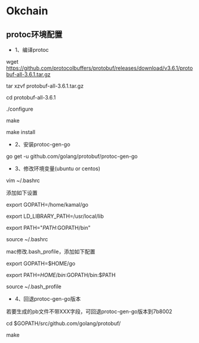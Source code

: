 # Okchain 

## protoc环境配置


* 1、编译protoc

wget https://github.com/protocolbuffers/protobuf/releases/download/v3.6.1/protobuf-all-3.6.1.tar.gz

tar xzvf protobuf-all-3.6.1.tar.gz

cd protobuf-all-3.6.1

./configure

make

make install

* 2、安装protoc-gen-go

go get -u github.com/golang/protobuf/protoc-gen-go

* 3、修改环境变量(ubuntu or centos)

vim ~/.bashrc

添加如下设置

export GOPATH=/home/kamal/go

export LD_LIBRARY_PATH=/usr/local/lib

export PATH="$PATH:$GOPATH/bin"

source ~/.bashrc

mac修改.bash_profile，添加如下配置

export GOPATH=$HOME/go

export PATH=$HOME/bin:$GOPATH/bin:$PATH

source ~/.bash_profile

* 4、回退protoc-gen-go版本

若要生成的pb文件不带XXX字段，可回退protoc-gen-go版本到7b8002

cd $GOPATH/src/github.com/golang/protobuf/

make

